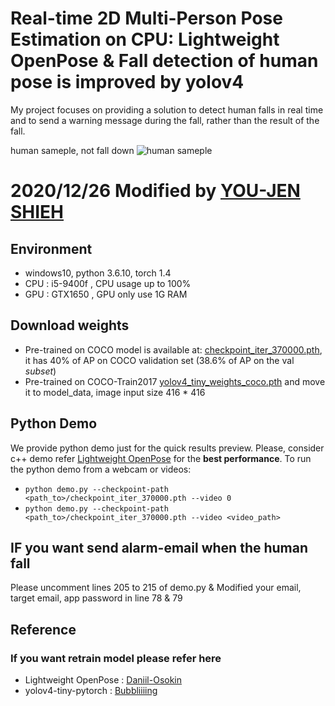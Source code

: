 # Real-time 2D Multi-Person Pose Estimation on CPU: Lightweight OpenPose & Fall detection of human pose is improved by yolov4

My project focuses on providing a solution to detect human falls in real time and to send a warning message during the fall, rather than the result of the fall.

human sameple, not fall down
![human sameple](https://github.com/a5372935/lightweight-human-pose-estimation-with-yoloV4.pytorch/blob/master/img/Catch_img.jpg)

# 2020/12/26 Modified by [YOU-JEN SHIEH](https://github.com/a5372935)

## Environment
* windows10, python 3.6.10, torch 1.4 
* CPU : i5-9400f , CPU usage up to 100%
* GPU : GTX1650 , GPU only use 1G RAM

## Download weights
* Pre-trained on COCO model is available at: [checkpoint_iter_370000.pth](https://download.01.org/opencv/openvino_training_extensions/models/human_pose_estimation/checkpoint_iter_370000.pth), it has 40% of AP on COCO validation set (38.6% of AP on the val *subset*)
* Pre-trained on COCO-Train2017 [yolov4_tiny_weights_coco.pth](https://github.com/bubbliiiing/yolov4-tiny-pytorch/releases/download/v1.0/yolov4_tiny_weights_coco.pth) and move it to model_data, image input size 416 * 416 

## Python Demo <a name="python-demo"/>

We provide python demo just for the quick results preview. Please, consider c++ demo refer [Lightweight OpenPose](https://github.com/Daniil-Osokin/lightweight-human-pose-estimation.pytorch) for the **best performance**. To run the python demo from a webcam or videos:
* `python demo.py --checkpoint-path <path_to>/checkpoint_iter_370000.pth --video 0`
* `python demo.py --checkpoint-path <path_to>/checkpoint_iter_370000.pth --video <video_path>`

## IF you want send alarm-email when the human fall 
Please uncomment lines 205 to 215 of demo.py & Modified your email, target email, app password in line 78 & 79

## Reference
### If you want retrain model please refer here
* Lightweight OpenPose : [Daniil-Osokin](https://github.com/Daniil-Osokin/lightweight-human-pose-estimation.pytorch)
* yolov4-tiny-pytorch : [Bubbliiiing](https://github.com/bubbliiiing/yolov4-tiny-pytorc)
